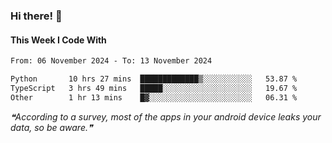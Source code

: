 ### Hi there! 👋

#### This Week I Code With
<!--START_SECTION:waka-->

```txt
From: 06 November 2024 - To: 13 November 2024

Python       10 hrs 27 mins  █████████████▒░░░░░░░░░░░   53.87 %
TypeScript   3 hrs 49 mins   █████░░░░░░░░░░░░░░░░░░░░   19.67 %
Other        1 hr 13 mins    █▓░░░░░░░░░░░░░░░░░░░░░░░   06.31 %
```

<!--END_SECTION:waka-->

<!--STARTS_HERE_QUOTE_README-->
<i>❝According to a survey, most of the apps in your android device leaks your data, so be aware.❞</i>
<!--ENDS_HERE_QUOTE_README-->
